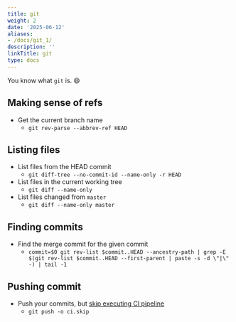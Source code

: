 ```yaml
---
title: git
weight: 2
date: '2025-06-12'
aliases:
- /docs/git_1/
description: ''
linkTitle: git
type: docs
---
```


You know what `git` is. 😄

## Making sense of refs

- Get the current branch name
  - `git rev-parse --abbrev-ref HEAD`

## Listing files

- List files from the HEAD commit
  - `git diff-tree --no-commit-id --name-only -r HEAD`
- List files in the current working tree
  - `git diff --name-only`
- List files changed from `master`
  - `git diff --name-only master`

## Finding commits

- Find the merge commit for the given commit
  - `commit=$0 git rev-list $commit..HEAD --ancestry-path | grep -E $(git rev-list $commit..HEAD --first-parent | paste -s -d \"|\" -) | tail -1`

## Pushing commit

- Push your commits, but [skip executing CI pipeline](https://docs.gitlab.com/ee/ci/pipelines/#skip-a-pipeline)
  - `git push -o ci.skip`
